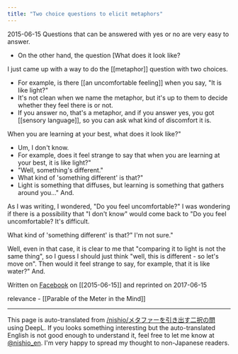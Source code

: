 ```yaml
---
title: "Two choice questions to elicit metaphors"
---
```


2015-06-15
Questions that can be answered with yes or no are very easy to answer.
- On the other hand, the question [What does it look like?

I just came up with a way to do the [[metaphor]] question with two choices.
- For example, is there [[an uncomfortable feeling]] when you say, "It is like light?"
- It's not clean when we name the metaphor, but it's up to them to decide whether they feel there is or not.
- If you answer no, that's a metaphor, and if you answer yes, you got [[sensory language]], so you can ask what kind of discomfort it is.

When you are learning at your best, what does it look like?"
- Um, I don't know.
- For example, does it feel strange to say that when you are learning at your best, it is like light?"
- "Well, something's different."
- What kind of 'something different' is that?"
- Light is something that diffuses, but learning is something that gathers around you..."
And.

As I was writing, I wondered, "Do you feel uncomfortable?" I was wondering if there is a possibility that "I don't know" would come back to "Do you feel uncomfortable? It's difficult.

What kind of 'something different' is that?" I'm not sure."

Well, even in that case, it is clear to me that "comparing it to light is not the same thing", so I guess I should just think "well, this is different - so let's move on".
Then would it feel strange to say, for example, that it is like water?"
And.

Written on [Facebook](https://www.facebook.com/nishiohirokazu/posts/10206195394860364) on [[2015-06-15]] and reprinted on 2017-06-15

relevance
    - [[Parable of the Meter in the Mind]]

---
This page is auto-translated from [/nishio/メタファーを引き出す二択の問](https://scrapbox.io/nishio/メタファーを引き出す二択の問) using DeepL. If you looks something interesting but the auto-translated English is not good enough to understand it, feel free to let me know at [@nishio_en](https://twitter.com/nishio_en). I'm very happy to spread my thought to non-Japanese readers.